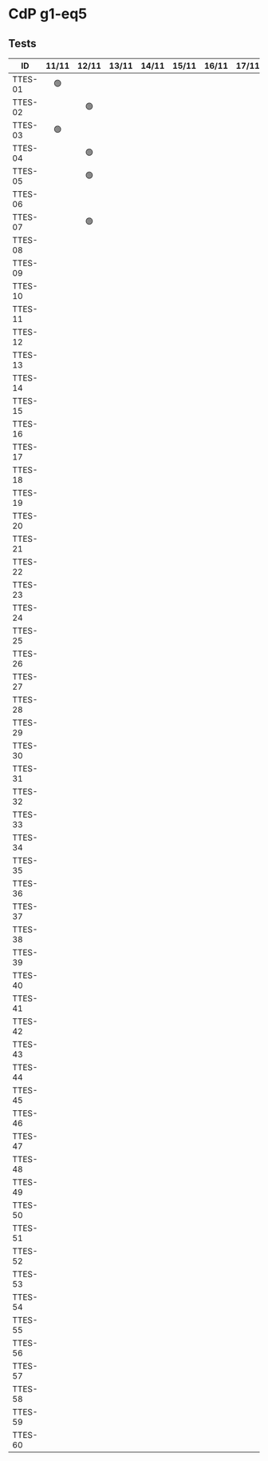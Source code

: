 # CdP g1-eq5

## Tests

|   ID    |     11/11      |     12/11      |     13/11      |     14/11      |     15/11      |     16/11      |     17/11      |     18/11      |     19/11      |     20/11      |     21/11      |     22/11      |
| ------- | :------------: | :------------: | :------------: | :------------: | :------------: | :------------: | :------------: | :------------: | :------------: | :------------: | :------------: | :------------: |  
| TTES-01 | :green_circle: |                |                |                |                |                |                |                |                |                |                |                |
| TTES-02 |                | :green_circle: |                |                |                |                |                |                |                |                |                |                |
| TTES-03 | :green_circle: |                |                |                |                |                |                |                |                |                |                |                |
| TTES-04 |                | :green_circle: |                |                |                |                |                |                |                |                |                |                |
| TTES-05 |                | :green_circle: |                |                |                |                |                |                |                |                |                |                |
| TTES-06 |                |                |                |                |                |                |                |                |                |                |                |                |
| TTES-07 |                | :green_circle: |                |                |                |                |                |                |                |                |                |                |
| TTES-08 |                |                |                |                |                |                |                |                |                |                |                |                |
| TTES-09 |                |                |                |                |                |                |                |                |                |                |                |                |
| TTES-10 |                |                |                |                |                |                |                |                |                |                |                |                |
| TTES-11 |                |                |                |                |                |                |                |                |                |                |                |                |
| TTES-12 |                |                |                |                |                |                |                |                |                |                |                |                |
| TTES-13 |                |                |                |                |                |                |                |                |                |                |                |                |
| TTES-14 |                |                |                |                |                |                |                |                |                |                |                |                |
| TTES-15 |                |                |                |                |                |                |                |                |                |                |                |                |
| TTES-16 |                |                |                |                |                |                |                |                |                |                |                |                |
| TTES-17 |                |                |                |                |                |                |                |                |                |                |                |                |
| TTES-18 |                |                |                |                |                |                |                |                |                |                |                |                |
| TTES-19 |                |                |                |                |                |                |                |                |                |                |                |                |
| TTES-20 |                |                |                |                |                |                |                |                |                |                |                |                |
| TTES-21 |                |                |                |                |                |                |                |                |                |                |                |                |
| TTES-22 |                |                |                |                |                |                |                |                |                |                |                |                |
| TTES-23 |                |                |                |                |                |                |                |                |                |                |                |                |
| TTES-24 |                |                |                |                |                |                |                |                |                |                |                |                |
| TTES-25 |                |                |                |                |                |                |                |                |                |                |                |                |
| TTES-26 |                |                |                |                |                |                |                |                |                |                |                |                |
| TTES-27 |                |                |                |                |                |                |                |                |                |                |                |                |
| TTES-28 |                |                |                |                |                |                |                |                |                |                |                |                |
| TTES-29 |                |                |                |                |                |                |                |                |                |                |                |                |
| TTES-30 |                |                |                |                |                |                |                |                |                |                |                |                |
| TTES-31 |                |                |                |                |                |                |                |                |                |                |                |                |
| TTES-32 |                |                |                |                |                |                |                |                |                |                |                |                |
| TTES-33 |                |                |                |                |                |                |                |                |                |                |                |                |
| TTES-34 |                |                |                |                |                |                |                |                |                |                |                |                |
| TTES-35 |                |                |                |                |                |                |                |                |                |                |                |                |
| TTES-36 |                |                |                |                |                |                |                |                |                |                |                |                |
| TTES-37 |                |                |                |                |                |                |                |                |                |                |                |                |
| TTES-38 |                |                |                |                |                |                |                |                |                |                |                |                |
| TTES-39 |                |                |                |                |                |                |                |                |                |                |                |                |
| TTES-40 |                |                |                |                |                |                |                |                |                |                |                |                |
| TTES-41 |                |                |                |                |                |                |                |                |                |                |                |                |
| TTES-42 |                |                |                |                |                |                |                |                |                |                |                |                |
| TTES-43 |                |                |                |                |                |                |                |                |                |                |                |                |
| TTES-44 |                |                |                |                |                |                |                |                |                |                |                |                |
| TTES-45 |                |                |                |                |                |                |                |                |                |                |                |                |
| TTES-46 |                |                |                |                |                |                |                |                |                |                |                |                |
| TTES-47 |                |                |                |                |                |                |                |                |                |                |                |                |
| TTES-48 |                |                |                |                |                |                |                |                |                |                |                |                |
| TTES-49 |                |                |                |                |                |                |                |                |                |                |                |                |
| TTES-50 |                |                |                |                |                |                |                |                |                |                |                |                |
| TTES-51 |                |                |                |                |                |                |                |                |                |                |                |                |
| TTES-52 |                |                |                |                |                |                |                |                |                |                |                |                |
| TTES-53 |                |                |                |                |                |                |                |                |                |                |                |                |
| TTES-54 |                |                |                |                |                |                |                |                |                |                |                |                |
| TTES-55 |                |                |                |                |                |                |                |                |                |                |                |                |
| TTES-56 |                |                |                |                |                |                |                |                |                |                |                |                |
| TTES-57 |                |                |                |                |                |                |                |                |                |                |                |                |
| TTES-58 |                |                |                |                |                |                |                |                |                |                |                |                |
| TTES-59 |                |                |                |                |                |                |                |                |                |                |                |                |
| TTES-60 |                |                |                |                |                |                |                |                |                |                |                |                |         |                                                                                                                                                       
